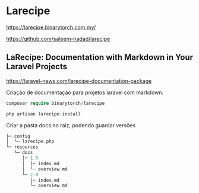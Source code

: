 # Larecipe

https://larecipe.binarytorch.com.my/

https://github.com/saleem-hadad/larecipe

## LaRecipe: Documentation with Markdown in Your Laravel Projects

https://laravel-news.com/larecipe-documentation-package

Criação de documentação para projetos laravel com markdown.
```php
composer require binarytorch/larecipe

php artisan larecipe:install
```
Criar a pasta docs no raiz, podendo guardar versões
```php
├─ config
│  └─ larecipe.php
└─ resources
   └─ docs
      │─ 1.0
      │  │─ index.md
      │  └─ overview.md
      └─ 2.0
         │─ index.md
         └─ overview.md
```

